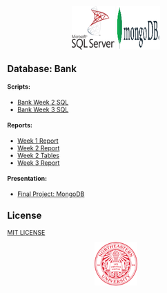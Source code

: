 <p align="center">
  <img width="100" height="100" src="/images/microsoft-sql-server.svg">
  <img width="100" height="100" src="/images/Mongo.png">
</p>

## Database: Bank

#### Scripts:
- [Bank Week 2 SQL](/Scripts/Group2_Bank_M2.sql)
- [Bank Week 3 SQL](/Scripts/Group2_BankUpdate_M3.sql)

#### Reports:
- [Week 1 Report](/Reports/Group_2_W1_ERD_Report.pdf)
- [Week 2 Report](/Reports/Group_2_W2_Report.pdf)
- [Week 2 Tables](/Reports/Group_2_W2_Tables.pdf)
- [Week 3 Report](/Reports/Group_2_W3_Report.pdf)

#### Presentation:
- [Final Project: MongoDB](/Presentation/DBMS.pptx)

## License
[MIT LICENSE](LICENSE.md)

<p align="center">
  <img width="100" height="100" src="/images/NuLogo.png">
</p>
